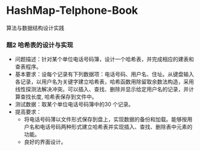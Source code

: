 # HashMap-Telphone-Book
算法与数据结构设计实践

### 题2  哈希表的设计与实现

- 问题描述：针对某个单位电话号码簿，设计一个哈希表，并完成相应的建表和查表程序。
- 基本要求：设每个记录有下列数据项：电话号码、用户名、住址。从键盘输入各记录，以用户名为关键字建立哈希表，哈希函数用除留取余数法构造，采用线性探测法解决冲突。可以插入、查找、删除并显示给定用户名的记录，并计算查找长度, 哈希表保存到文件中。
- 测试数据：取某个单位电话号码簿中的30 个记录。
- 提高要求：
  - 将电话号码薄以文件形式保存到盘上，实现数据的备份和加载。能够按用户名和电话号码两种形式建立哈希表并实现插入、查找、删除表中元素的功能。
  - 良好的界面设计。
